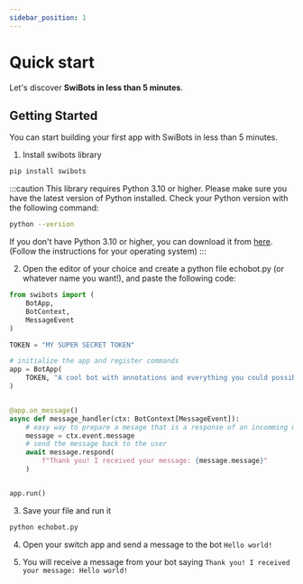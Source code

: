 ```yaml
---
sidebar_position: 1
---
```


# Quick start

Let's discover **SwiBots in less than 5 minutes**.

## Getting Started

You can start building your first app with SwiBots in less than 5 minutes.

1. Install swibots library

```bash
pip install swibots
```

:::caution This library requires Python 3.10 or higher. Please make sure you
have the latest version of Python installed. Check your Python version with the
following command:

```bash
python --version
```

If you don't have Python 3.10 or higher, you can download it from
[here](https://www.python.org/downloads/). (Follow the instructions for your
operating system) :::

2. Open the editor of your choice and create a python file echobot.py (or
   whatever name you want!), and paste the following code:

```python title="echobot.py"
from swibots import (
    BotApp,
    BotContext,
    MessageEvent
)

TOKEN = "MY SUPER SECRET TOKEN"

# initialize the app and register commands
app = BotApp(
    TOKEN, "A cool bot with annotations and everything you could possibly want :)"
)


@app.on_message()
async def message_handler(ctx: BotContext[MessageEvent]):
    # easy way to prepare a mesage that is a response of an incomming message
    message = ctx.event.message
    # send the message back to the user
    await message.respond(
        f"Thank you! I received your message: {message.message}"
    )


app.run()
```

3. Save your file and run it

```bash
python echobot.py
```

4. Open your switch app and send a message to the bot `Hello world!`

5. You will receive a message from your bot saying
   `Thank you! I received your message: Hello world!`
